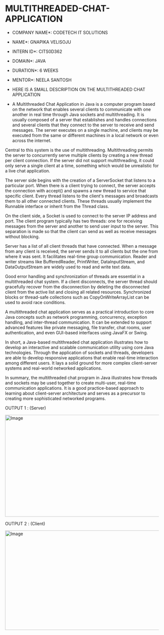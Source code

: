 # MULTITHREADED-CHAT-APPLICATION

* COMPANY NAME*: CODETECH IT SOLUTIONS

* NAME*: GNAPIKA VELISOJU

* INTERN ID*: CITS0D362

* DOMAIN*: JAVA

* DURATION*: 6 WEEKS

* MENTOR*: NEELA SANTOSH

* HERE IS A SMALL DESCRIPTION ON THE MULTITHREADED CHAT APPLICATION

* A Multithreaded Chat Application in Java is a computer program based on the network that enables several clients to communicate with one another in real time through Java sockets and multithreading. It is usually composed of a server that establishes and handles connections and several clients that they connect to the server to receive and send messages. The server executes on a single machine, and clients may be executed from the same or different machines in a local network or even across the internet.

Central to this system is the use of multithreading. Multithreading permits the server to concurrently serve multiple clients by creating a new thread per client connection. If the server did not support multithreading, it could only serve a single client at a time, something which would be unrealistic for a live chat application.

The server side begins with the creation of a ServerSocket that listens to a particular port. When there is a client trying to connect, the server accepts the connection with accept() and spawns a new thread to service that specific client. Every thread listens to the client's messages and broadcasts them to all other connected clients. These threads usually implement the Runnable interface or inherit from the Thread class.

On the client side, a Socket is used to connect to the server IP address and port. The client program typically has two threads: one for receiving messages from the server and another to send user input to the server. This separation is made so that the client can send as well as receive messages without blocking.

Server has a list of all client threads that have connected. When a message from any client is received, the server sends it to all clients but the one from where it was sent. It facilitates real-time group communication. Reader and writer streams like BufferedReader, PrintWriter, DataInputStream, and DataOutputStream are widely used to read and write text data.

Good error handling and synchronization of threads are essential in a multithreaded chat system. If a client disconnects, the server thread should gracefully recover from the disconnection by deleting the disconnected client from the active list and closing all related resources. Synchronized blocks or thread-safe collections such as CopyOnWriteArrayList can be used to avoid race conditions.

A multithreaded chat application serves as a practical introduction to core Java concepts such as network programming, concurrency, exception handling, and inter-thread communication. It can be extended to support advanced features like private messaging, file transfer, chat rooms, user authentication, and even GUI-based interfaces using JavaFX or Swing.

In short, a Java-based multithreaded chat application illustrates how to develop an interactive and scalable communication utility using core Java technologies. Through the application of sockets and threads, developers are able to develop responsive applications that enable real-time interaction among different users. It lays a solid ground for more complex client-server systems and real-world networked applications.

In summary, the multithreaded chat program in Java illustrates how threads and sockets may be used together to create multi-user, real-time communication applications. It is a good practice-based approach to learning about client-server architecture and serves as a precursor to creating more sophisticated networked programs.

OUTPUT 1 : (Server)

<img width="1381" height="333" alt="Image" src="https://github.com/user-attachments/assets/c0d722c5-e518-4edb-9dae-9af75640654b" />

OUTPUT 2 : (Client)

<img width="1392" height="325" alt="Image" src="https://github.com/user-attachments/assets/d1d73305-7711-441f-a263-db807f39fd6e" />






